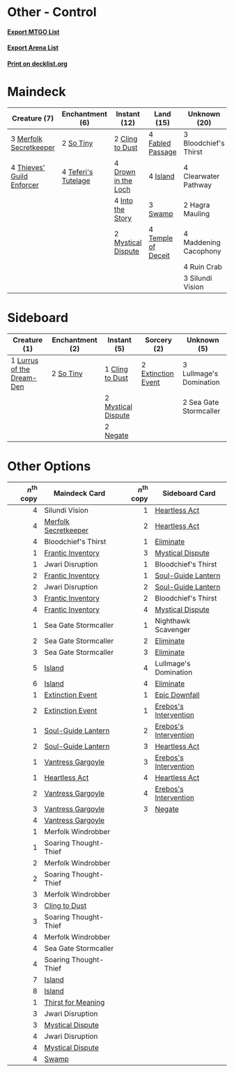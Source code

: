 # Other - Control

#### [Export MTGO List](../collection/Other%20-%20Control/Other%20-%20Control.txt)
#### [Export Arena List](../collection/Other%20-%20Control/Other%20-%20Control_arena.txt)
#### [Print on decklist.org](http://decklist.org/?deckmain=3%09Bloodchief's%20Thirst%0A4%09Clearwater%20Pathway%0A2%09Cling%20to%20Dust%0A4%09Drown%20in%20the%20Loch%0A4%09Fabled%20Passage%0A2%09Hagra%20Mauling%0A4%09Into%20the%20Story%0A4%09Island%0A4%09Maddening%20Cacophony%0A3%09Merfolk%20Secretkeeper%0A2%09Mystical%20Dispute%0A4%09Ruin%20Crab%0A3%09Silundi%20Vision%0A2%09So%20Tiny%0A3%09Swamp%0A4%09Teferi's%20Tutelage%0A4%09Temple%20of%20Deceit%0A4%09Thieves'%20Guild%20Enforcer&deckside=1%09Cling%20to%20Dust%0A2%09Extinction%20Event%0A3%09Lullmage's%20Domination%0A1%09Lurrus%20of%20the%20Dream-Den%0A2%09Mystical%20Dispute%0A2%09Negate%0A2%09Sea%20Gate%20Stormcaller%0A2%09So%20Tiny)
# Maindeck

|                                            Creature (7)                                            |                                       Enchantment (6)                                        |                                         Instant (12)                                         |                                          Land (15)                                          |    Unknown (20)     |
|----------------------------------------------------------------------------------------------------|----------------------------------------------------------------------------------------------|----------------------------------------------------------------------------------------------|---------------------------------------------------------------------------------------------|---------------------|
|3 [Merfolk Secretkeeper](http://gatherer.wizards.com/Pages/Card/Details.aspx?multiverseid=473015)   |2 [So Tiny](http://gatherer.wizards.com/Pages/Card/Details.aspx?multiverseid=473026)          |2 [Cling to Dust](http://gatherer.wizards.com/Pages/Card/Details.aspx?multiverseid=476338)    |4 [Fabled Passage](http://gatherer.wizards.com/Pages/Card/Details.aspx?multiverseid=473206)  |3 Bloodchief's Thirst|
|4 [Thieves' Guild Enforcer](http://gatherer.wizards.com/Pages/Card/Details.aspx?multiverseid=485448)|4 [Teferi's Tutelage](http://gatherer.wizards.com/Pages/Card/Details.aspx?multiverseid=488912)|4 [Drown in the Loch](http://gatherer.wizards.com/Pages/Card/Details.aspx?multiverseid=473150)|4 [Island](http://gatherer.wizards.com/Pages/Card/Details.aspx?multiverseid=439857)          |4 Clearwater Pathway |
|                                                                                                    |                                                                                              |4 [Into the Story](http://gatherer.wizards.com/Pages/Card/Details.aspx?multiverseid=473012)   |3 [Swamp](http://gatherer.wizards.com/Pages/Card/Details.aspx?multiverseid=439858)           |2 Hagra Mauling      |
|                                                                                                    |                                                                                              |2 [Mystical Dispute](http://gatherer.wizards.com/Pages/Card/Details.aspx?multiverseid=473020) |4 [Temple of Deceit](http://gatherer.wizards.com/Pages/Card/Details.aspx?multiverseid=373734)|4 Maddening Cacophony|
|                                                                                                    |                                                                                              |                                                                                              |                                                                                             |4 Ruin Crab          |
|                                                                                                    |                                                                                              |                                                                                              |                                                                                             |3 Silundi Vision     |


# Sideboard

|                                            Creature (1)                                            |                                  Enchantment (2)                                   |                                         Instant (5)                                         |                                         Sorcery (2)                                         |      Unknown (5)      |
|----------------------------------------------------------------------------------------------------|------------------------------------------------------------------------------------|---------------------------------------------------------------------------------------------|---------------------------------------------------------------------------------------------|-----------------------|
|1 [Lurrus of the Dream-Den](http://gatherer.wizards.com/Pages/Card/Details.aspx?multiverseid=479746)|2 [So Tiny](http://gatherer.wizards.com/Pages/Card/Details.aspx?multiverseid=473026)|1 [Cling to Dust](http://gatherer.wizards.com/Pages/Card/Details.aspx?multiverseid=476338)   |2 [Extinction Event](http://gatherer.wizards.com/Pages/Card/Details.aspx?multiverseid=479608)|3 Lullmage's Domination|
|                                                                                                    |                                                                                    |2 [Mystical Dispute](http://gatherer.wizards.com/Pages/Card/Details.aspx?multiverseid=473020)|                                                                                             |2 Sea Gate Stormcaller |
|                                                                                                    |                                                                                    |2 [Negate](http://gatherer.wizards.com/Pages/Card/Details.aspx?multiverseid=423707)          |                                                                                             |                       |


# Other Options

|*n*<sup>th</sup> copy|                                         Maindeck Card                                         |*n*<sup>th</sup> copy|                                         Sideboard Card                                         |
|--------------------:|-----------------------------------------------------------------------------------------------|--------------------:|------------------------------------------------------------------------------------------------|
|                    4|Silundi Vision                                                                                 |                    1|[Heartless Act](http://gatherer.wizards.com/Pages/Card/Details.aspx?multiverseid=479611)        |
|                    4|[Merfolk Secretkeeper](http://gatherer.wizards.com/Pages/Card/Details.aspx?multiverseid=473015)|                    2|[Heartless Act](http://gatherer.wizards.com/Pages/Card/Details.aspx?multiverseid=479611)        |
|                    4|Bloodchief's Thirst                                                                            |                    1|[Eliminate](http://gatherer.wizards.com/Pages/Card/Details.aspx?multiverseid=485420)            |
|                    1|[Frantic Inventory](http://gatherer.wizards.com/Pages/Card/Details.aspx?multiverseid=485373)   |                    3|[Mystical Dispute](http://gatherer.wizards.com/Pages/Card/Details.aspx?multiverseid=473020)     |
|                    1|Jwari Disruption                                                                               |                    1|Bloodchief's Thirst                                                                             |
|                    2|[Frantic Inventory](http://gatherer.wizards.com/Pages/Card/Details.aspx?multiverseid=485373)   |                    1|[Soul-Guide Lantern](http://gatherer.wizards.com/Pages/Card/Details.aspx?multiverseid=476488)   |
|                    2|Jwari Disruption                                                                               |                    2|[Soul-Guide Lantern](http://gatherer.wizards.com/Pages/Card/Details.aspx?multiverseid=476488)   |
|                    3|[Frantic Inventory](http://gatherer.wizards.com/Pages/Card/Details.aspx?multiverseid=485373)   |                    2|Bloodchief's Thirst                                                                             |
|                    4|[Frantic Inventory](http://gatherer.wizards.com/Pages/Card/Details.aspx?multiverseid=485373)   |                    4|[Mystical Dispute](http://gatherer.wizards.com/Pages/Card/Details.aspx?multiverseid=473020)     |
|                    1|Sea Gate Stormcaller                                                                           |                    1|Nighthawk Scavenger                                                                             |
|                    2|Sea Gate Stormcaller                                                                           |                    2|[Eliminate](http://gatherer.wizards.com/Pages/Card/Details.aspx?multiverseid=485420)            |
|                    3|Sea Gate Stormcaller                                                                           |                    3|[Eliminate](http://gatherer.wizards.com/Pages/Card/Details.aspx?multiverseid=485420)            |
|                    5|[Island](http://gatherer.wizards.com/Pages/Card/Details.aspx?multiverseid=439857)              |                    4|Lullmage's Domination                                                                           |
|                    6|[Island](http://gatherer.wizards.com/Pages/Card/Details.aspx?multiverseid=439857)              |                    4|[Eliminate](http://gatherer.wizards.com/Pages/Card/Details.aspx?multiverseid=485420)            |
|                    1|[Extinction Event](http://gatherer.wizards.com/Pages/Card/Details.aspx?multiverseid=479608)    |                    1|[Epic Downfall](http://gatherer.wizards.com/Pages/Card/Details.aspx?multiverseid=473047)        |
|                    2|[Extinction Event](http://gatherer.wizards.com/Pages/Card/Details.aspx?multiverseid=479608)    |                    1|[Erebos's Intervention](http://gatherer.wizards.com/Pages/Card/Details.aspx?multiverseid=476345)|
|                    1|[Soul-Guide Lantern](http://gatherer.wizards.com/Pages/Card/Details.aspx?multiverseid=476488)  |                    2|[Erebos's Intervention](http://gatherer.wizards.com/Pages/Card/Details.aspx?multiverseid=476345)|
|                    2|[Soul-Guide Lantern](http://gatherer.wizards.com/Pages/Card/Details.aspx?multiverseid=476488)  |                    3|[Heartless Act](http://gatherer.wizards.com/Pages/Card/Details.aspx?multiverseid=479611)        |
|                    1|[Vantress Gargoyle](http://gatherer.wizards.com/Pages/Card/Details.aspx?multiverseid=473033)   |                    3|[Erebos's Intervention](http://gatherer.wizards.com/Pages/Card/Details.aspx?multiverseid=476345)|
|                    1|[Heartless Act](http://gatherer.wizards.com/Pages/Card/Details.aspx?multiverseid=479611)       |                    4|[Heartless Act](http://gatherer.wizards.com/Pages/Card/Details.aspx?multiverseid=479611)        |
|                    2|[Vantress Gargoyle](http://gatherer.wizards.com/Pages/Card/Details.aspx?multiverseid=473033)   |                    4|[Erebos's Intervention](http://gatherer.wizards.com/Pages/Card/Details.aspx?multiverseid=476345)|
|                    3|[Vantress Gargoyle](http://gatherer.wizards.com/Pages/Card/Details.aspx?multiverseid=473033)   |                    3|[Negate](http://gatherer.wizards.com/Pages/Card/Details.aspx?multiverseid=423707)               |
|                    4|[Vantress Gargoyle](http://gatherer.wizards.com/Pages/Card/Details.aspx?multiverseid=473033)   |                     |                                                                                                |
|                    1|Merfolk Windrobber                                                                             |                     |                                                                                                |
|                    1|Soaring Thought-Thief                                                                          |                     |                                                                                                |
|                    2|Merfolk Windrobber                                                                             |                     |                                                                                                |
|                    2|Soaring Thought-Thief                                                                          |                     |                                                                                                |
|                    3|Merfolk Windrobber                                                                             |                     |                                                                                                |
|                    3|[Cling to Dust](http://gatherer.wizards.com/Pages/Card/Details.aspx?multiverseid=476338)       |                     |                                                                                                |
|                    3|Soaring Thought-Thief                                                                          |                     |                                                                                                |
|                    4|Merfolk Windrobber                                                                             |                     |                                                                                                |
|                    4|Sea Gate Stormcaller                                                                           |                     |                                                                                                |
|                    4|Soaring Thought-Thief                                                                          |                     |                                                                                                |
|                    7|[Island](http://gatherer.wizards.com/Pages/Card/Details.aspx?multiverseid=439857)              |                     |                                                                                                |
|                    8|[Island](http://gatherer.wizards.com/Pages/Card/Details.aspx?multiverseid=439857)              |                     |                                                                                                |
|                    1|[Thirst for Meaning](http://gatherer.wizards.com/Pages/Card/Details.aspx?multiverseid=476325)  |                     |                                                                                                |
|                    3|Jwari Disruption                                                                               |                     |                                                                                                |
|                    3|[Mystical Dispute](http://gatherer.wizards.com/Pages/Card/Details.aspx?multiverseid=473020)    |                     |                                                                                                |
|                    4|Jwari Disruption                                                                               |                     |                                                                                                |
|                    4|[Mystical Dispute](http://gatherer.wizards.com/Pages/Card/Details.aspx?multiverseid=473020)    |                     |                                                                                                |
|                    4|[Swamp](http://gatherer.wizards.com/Pages/Card/Details.aspx?multiverseid=439858)               |                     |                                                                                                |

